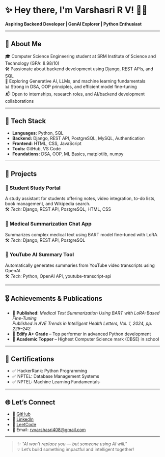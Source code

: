 # ✨ Hey there, I'm Varshasri R V! 👩‍💻  
**Aspiring Backend Developer | GenAI Explorer | Python Enthusiast**

---

## 💫 About Me  
🎓 Computer Science Engineering student at SRM Institute of Science and Technology (GPA: 8.98/10)  
🛠️ Passionate about backend development using Django, REST APIs, and SQL  
🤖 Exploring Generative AI, LLMs, and machine learning fundamentals  
📊 Strong in DSA, OOP principles, and efficient model fine-tuning  
📬 Open to internships, research roles, and AI/backend development collaborations  

---

## 🧰 Tech Stack  
- **Languages:** Python, SQL  
- **Backend:** Django, REST API, PostgreSQL, MySQL, Authentication  
- **Frontend:** HTML, CSS, JavaScript  
- **Tools:** GitHub, VS Code  
- **Foundations:** DSA, OOP, ML Basics, matplotlib, numpy  

---

## 🚀 Projects  
### 🌟 Student Study Portal  
A study assistant for students offering notes, video integration, to-do lists, book management, and Wikipedia search.  
🛠️ *Tech:* Django, REST API, PostgreSQL, HTML, CSS  

### 💬 Medical Summarization Chat App  
Summarizes complex medical text using BART model fine-tuned with LoRA.  
🛠️ *Tech:* Django, REST API, PostgreSQL  

### 🎥 YouTube AI Summary Tool  
Automatically generates summaries from YouTube video transcripts using OpenAI.  
🛠️ *Tech:* Python, OpenAI API, youtube-transcript-api  

---

## 🎖️ Achievements & Publications  
- 🧾 **Published**: *Medical Text Summarization Using BART with LoRA-Based Fine-Tuning*  
  *Published in AVE Trends in Intelligent Health Letters, Vol. 1, 2024, pp. 228–242.*  
- 🏅 **Edify A+ Grade** – Top performer in advanced Python development  
- 🥇 **Academic Topper** – Highest Computer Science mark (CBSE) in school  

---

## 📜 Certifications  
- ✅ HackerRank: Python Programming  
- ✅ NPTEL: Database Management Systems  
- ✅ NPTEL: Machine Learning Fundamentals  

---

## 🌐 Let’s Connect  
- 📎 [GitHub](https://github.com/varshasri-02)  
- 💼 [LinkedIn](https://www.linkedin.com/in/varshasri-r-v/)  
- 🧠 [LeetCode](https://leetcode.com/u/varshaa-02/)  
- 📩 Email: rvvarshasri408@gmail.com  

---

> ✨ *"AI won’t replace you — but someone using AI will."*  
> 💡 Let’s build something impactful and intelligent together!
